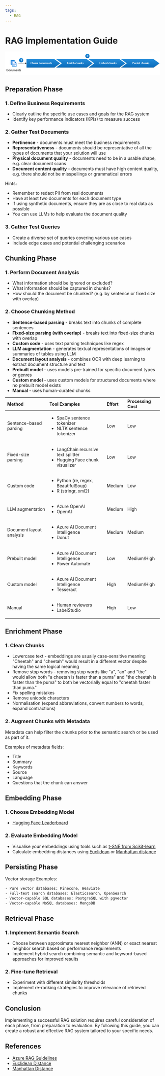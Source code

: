 ```yaml
---
tags:
  - RAG
---
```

# RAG Implementation Guide

![rag](../images/rag.png)

## Preparation Phase

### 1. Define Business Requirements

- Clearly outline the specific use cases and goals for the RAG system
- Identify key performance indicators (KPIs) to measure success

### 2. Gather Test Documents

- **Pertinence** - documents must meet the business requirements
- **Representativeness** - documents should be representative of all the types of documents that your solution will use
- **Physical document quality** - documents need to be in a usable shape, e.g. clear document scans
- **Document content quality** - documents must have high content quality, e.g. there should not be misspellings or grammatical errors

Hints:

- Remember to redact PII from real documents
- Have at least two documents for each document type
- If using synthetic documents, ensure they are as close to real data as possible
- You can use LLMs to help evaluate the document quality

### 3. Gather Test Queries

- Create a diverse set of queries covering various use cases
- Include edge cases and potential challenging scenarios

## Chunking Phase

### 1. Perform Document Analysis

- What information should be ignored or excluded?
- What information should be captured in chunks?
- How should the document be chunked? (e.g. by sentence or fixed size with overlap)

### 2. Choose Chunking Method

- **Sentence-based parsing** - breaks text into chunks of complete sentences
- **Fixed-size parsing (with overlap)** - breaks text into fixed-size chunks with overlap
- **Custom code** - uses text parsing techniques like regex 
- **LLM augmentation** - generates textual representations of images or summaries of tables using LLM 
- **Document layout analysis** - combines OCR with deep learning to extract document structure and text
- **Prebuilt model** - uses models pre-trained for specific document types or genres
- **Custom model** - uses custom models for structured documents where no prebuilt model exists
- **Manual** - uses human-curated chunks

| Method                   | Tool Examples                                                                             | Effort | Processing Cost |
|:------------------------ |:----------------------------------------------------------------------------------------- |:------ |:--------------- |
| Sentence-based parsing   | <ul><li>SpaCy sentence tokenizer</li><li>NLTK sentence tokenizer</li></ul>                | Low    | Low             |
| Fixed-size parsing       | <ul><li>LangChain recursive text splitter</li><li>Hugging Face chunk visualizer</li></ul> | Low    | Low             |
| Custom code              | <ul><li>Python (re, regex, BeautifulSoup)</li><li>R (stringr, xml2)</li></ul>             | Medium | Low             |
| LLM augmentation         | <ul><li>Azure OpenAI</li><li>OpenAI</li></ul>                                             | Medium | High            |
| Document layout analysis | <ul><li>Azure AI Document Intelligence</li><li>Donut</li></ul>                            | Medium | Medium          |
| Prebuilt model           | <ul><li>Azure AI Document Intelligence</li><li>Power Automate</li></ul>                   | Low    | Medium/High     |
| Custom model             | <ul><li>Azure AI Document Intelligence</li><li>Tesseract</li></ul>                        | High   | Medium/High     |
| Manual                   | <ul><li>Human reviewers</li><li>LabelStudio</li></ul>                                     | High   | Low             |

## Enrichment Phase

### 1. Clean Chunks

- Lowercase text - embeddings are usually case-sensitive meaning "Cheetah" and "cheetah" would result in a different vector despite having the same logical meaning
- Remove stop words - removing stop words like "a", "an" and "the" would allow both "a cheetah is faster than a puma" and "the cheetah is faster than the puma" to both be vectorially equal to "cheetah faster than puma."
- Fix spelling mistakes
- Remove unicode characters
- Normalisation (expand abbreviations, convert numbers to words, expand contractions)

### 2. Augment Chunks with Metadata

Metadata can help filter the chunks prior to the semantic search or be used as part of it. 

Examples of metadata fields:

- Title
- Summary
- Keywords
- Source
- Language
- Questions that the chunk can answer

## Embedding Phase

### 1. Choose Embedding Model

- [Hugging Face Leaderboard](https://huggingface.co/spaces/mteb/leaderboard)

### 2. Evaluate Embedding Model

- Visualise your embeddings using tools such as [t-SNE from Scikit-learn](https://scikit-learn.org/stable/modules/generated/sklearn.manifold.TSNE.html)
- Calculate embedding distances using [Euclidean](https://www.datacamp.com/tutorial/euclidean-distance) or [Manhattan distance](https://www.datacamp.com/tutorial/manhattan-distance)

## Persisting Phase

Vector storage Examples:

    - Pure vector databases: Pinecone, Weaviate
    - Full-text search databases: Elasticsearch, OpenSearch
    - Vector-capable SQL databases: PostgreSQL with pgvector
    - Vector-capable NoSQL databases: MongoDB

## Retrieval Phase

### 1. Implement Semantic Search

- Choose between approximate nearest neighbor (ANN) or exact nearest neighbor search based on performance requirements
- Implement hybrid search combining semantic and keyword-based approaches for improved results

### 2. Fine-tune Retrieval

- Experiment with different similarity thresholds
- Implement re-ranking strategies to improve relevance of retrieved chunks

## Conclusion

Implementing a successful RAG solution requires careful consideration of each phase, from preparation to evaluation. By following this guide, you can create a robust and effective RAG system tailored to your specific needs.

## References

- [Azure RAG Guidelines](https://learn.microsoft.com/en-us/azure/architecture/ai-ml/guide/rag/rag-solution-design-and-evaluation-guide)
- [Euclidean Distance](https://www.datacamp.com/tutorial/euclidean-distance)
- [Manhattan Distance](https://www.datacamp.com/tutorial/manhattan-distance)